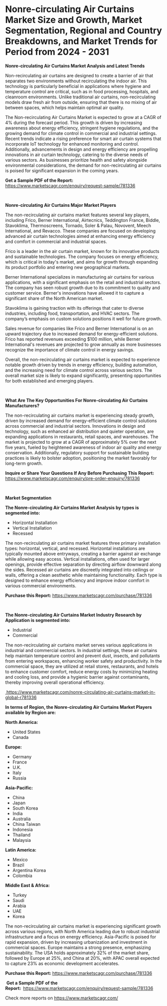 <p><h1>Nonre-circulating Air Curtains Market Size and Growth, Market Segmentation, Regional and Country Breakdowns, and Market Trends for Period from 2024 -  2031</h1></p><p><strong>Nonre-circulating Air Curtains Market Analysis and Latest Trends</strong></p>
<p><p>Non-recirculating air curtains are designed to create a barrier of air that separates two environments without recirculating the indoor air. This technology is particularly beneficial in applications where hygiene and temperature control are critical, such as in food processing, hospitals, and cleanroom environments. Unlike traditional air curtains, non-recirculating models draw fresh air from outside, ensuring that there is no mixing of air between spaces, which helps maintain optimal air quality.</p><p>The Non-recirculating Air Curtains Market is expected to grow at a CAGR of 4% during the forecast period. This growth is driven by increasing awareness about energy efficiency, stringent hygiene regulations, and the growing demand for climate control in commercial and industrial settings. Recent trends indicate a rising preference for smart air curtain systems that incorporate IoT technology for enhanced monitoring and control. Additionally, advancements in design and energy efficiency are propelling innovations in air curtain technology, catering to the diverse needs of various sectors. As businesses prioritize health and safety alongside environmental considerations, the demand for non-recirculating air curtains is poised for significant expansion in the coming years.</p></p>
<p><strong>Get a Sample PDF of the Report:&nbsp;</strong> <a href="https://www.marketscagr.com/enquiry/request-sample/781336?utm_campaign=1097&utm_medium=2&utm_source=Github&utm_content=ia&utm_term=30122024&utm_id=nonre-circulating-air-curtains">https://www.marketscagr.com/enquiry/request-sample/781336</a></p>
<p>&nbsp;</p>
<p><strong>Nonre-circulating Air Curtains Major Market Players</strong></p>
<p><p>The non-recirculating air curtains market features several key players, including Frico, Berner International, Airtecnics, Teddington France, Biddle, Stavoklima, Thermoscreens, Tornado, Soler & Palau, Novovent, Meech International, and Revacco. These companies are focused on developing advanced air curtain technologies aimed at enhancing energy efficiency and comfort in commercial and industrial spaces.</p><p>Frico is a leader in the air curtain market, known for its innovative products and sustainable technologies. The company focuses on energy efficiency, which is critical in today's market, and aims for growth through expanding its product portfolio and entering new geographical markets.</p><p>Berner International specializes in manufacturing air curtains for various applications, with a significant emphasis on the retail and industrial sectors. The company has seen robust growth due to its commitment to quality and customer service. Berner's innovations have allowed it to capture a significant share of the North American market.</p><p>Stavoklima is gaining traction with its offerings that cater to diverse industries, including food, transportation, and HVAC sectors. The company’s emphasis on custom solutions positions it well for future growth.</p><p>Sales revenue for companies like Frico and Berner International is on an upward trajectory due to increased demand for energy-efficient solutions. Frico has reported revenues exceeding $100 million, while Berner International's revenues are projected to grow annually as more businesses recognize the importance of climate control in energy savings.</p><p>Overall, the non-recirculating air curtains market is expected to experience notable growth driven by trends in energy efficiency, building automation, and the increasing need for climate control across various sectors. The overall market size is likely to expand significantly, presenting opportunities for both established and emerging players.</p></p>
<p>&nbsp;</p>
<p><strong>What Are The Key Opportunities For Nonre-circulating Air Curtains Manufacturers?</strong></p>
<p><p>The non-recirculating air curtains market is experiencing steady growth, driven by increased demand for energy-efficient climate control solutions across commercial and industrial sectors. Innovations in design and technology, such as enhanced air distribution and quieter operation, are expanding applications in restaurants, retail spaces, and warehouses. The market is projected to grow at a CAGR of approximately 5% over the next five years, fueled by heightened awareness of indoor air quality and energy conservation. Additionally, regulatory support for sustainable building practices is likely to bolster adoption, positioning the market favorably for long-term growth.</p></p>
<p><strong>Inquire or Share Your Questions If Any Before Purchasing This Report:</strong> <a href="https://www.marketscagr.com/enquiry/pre-order-enquiry/781336?utm_campaign=1097&utm_medium=2&utm_source=Github&utm_content=ia&utm_term=30122024&utm_id=nonre-circulating-air-curtains">https://www.marketscagr.com/enquiry/pre-order-enquiry/781336</a></p>
<p>&nbsp;</p>
<p><strong>Market Segmentation</strong></p>
<p><strong>The Nonre-circulating Air Curtains Market Analysis by types is segmented into:</strong></p>
<p><ul><li>Horizontal Installation</li><li>Vertical Installation</li><li>Recessed</li></ul></p>
<p><p>The non-recirculating air curtains market features three primary installation types: horizontal, vertical, and recessed. Horizontal installations are typically mounted above entryways, creating a barrier against air exchange while allowing easy access. Vertical installations, often used for larger openings, provide effective separation by directing airflow downward along the sides. Recessed air curtains are discreetly integrated into ceilings or walls, offering a clean aesthetic while maintaining functionality. Each type is designed to enhance energy efficiency and improve indoor comfort in various commercial environments.</p></p>
<p><strong>Purchase this Report:&nbsp;</strong><a href="https://www.marketscagr.com/purchase/781336?utm_campaign=1097&utm_medium=2&utm_source=Github&utm_content=ia&utm_term=30122024&utm_id=nonre-circulating-air-curtains">https://www.marketscagr.com/purchase/781336</a></p>
<p>&nbsp;</p>
<p><strong>The Nonre-circulating Air Curtains Market Industry Research by Application is segmented into:</strong></p>
<p><ul><li>Industrial</li><li>Commercial</li></ul></p>
<p><p>The non-recirculating air curtains market serves various applications in industrial and commercial sectors. In industrial settings, these air curtains help maintain temperature control and prevent dust, insects, and pollutants from entering workspaces, enhancing worker safety and productivity. In the commercial space, they are utilized at retail stores, restaurants, and hotels to enhance customer comfort, reduce energy costs by minimizing heating and cooling loss, and provide a hygienic barrier against contaminants, thereby improving overall operational efficiency.</p></p>
<p><a href="https://www.marketscagr.com/nonre-circulating-air-curtains-market-in-global-r781336?utm_campaign=1097&utm_medium=2&utm_source=Github&utm_content=ia&utm_term=30122024&utm_id=nonre-circulating-air-curtains">&nbsp;https://www.marketscagr.com/nonre-circulating-air-curtains-market-in-global-r781336</a></p>
<p><strong>In terms of Region, the Nonre-circulating Air Curtains Market Players available by Region are:</strong></p>
<p>
    <p> <strong> North America: </strong>
        <ul>
            <li>United States</li>
            <li>Canada</li>
        </ul>
        </p> 
    <p> <strong> Europe: </strong>
        <ul>
            <li>Germany</li>
            <li>France</li>
            <li>U.K.</li>
            <li>Italy</li>
            <li>Russia</li>
        </ul>
        </p> 
    <p> <strong> Asia-Pacific: </strong>
        <ul>
            <li>China</li>
            <li>Japan</li>
            <li>South Korea</li>
            <li>India</li>
            <li>Australia</li>
            <li>China Taiwan</li>
            <li>Indonesia</li>
            <li>Thailand</li>
            <li>Malaysia</li>
        </ul>
        </p> 
    <p> <strong> Latin America: </strong>
        <ul>
            <li>Mexico</li>
            <li>Brazil</li>
            <li>Argentina Korea</li>
            <li>Colombia</li>
        </ul>
        </p> 
    <p> <strong> Middle East & Africa: </strong>
        <ul>
            <li>Turkey</li>
            <li>Saudi</li>
            <li>Arabia</li>
            <li>UAE</li>
            <li>Korea</li>
        </ul>
    </p>
    </p>
<p><p>The non-recirculating air curtains market is experiencing significant growth across various regions, with North America leading due to robust industrial infrastructure and a focus on energy efficiency. Asia-Pacific is poised for rapid expansion, driven by increasing urbanization and investment in commercial spaces. Europe maintains a strong presence, emphasizing sustainability. The USA holds approximately 32% of the market share, followed by Europe at 25%, and China at 20%, with APAC overall expected to capture 23% as economic development accelerates.</p></p>
<p><strong>Purchase this Report: </strong><a href="https://www.marketscagr.com/purchase/781336?utm_campaign=1097&utm_medium=2&utm_source=Github&utm_content=ia&utm_term=30122024&utm_id=nonre-circulating-air-curtains">https://www.marketscagr.com/purchase/781336</a></p>
<p>&nbsp;<strong>Get a Sample PDF of the Report:&nbsp;&nbsp;</strong><a href="https://www.marketscagr.com/enquiry/request-sample/781336?utm_campaign=1097&utm_medium=2&utm_source=Github&utm_content=ia&utm_term=30122024&utm_id=nonre-circulating-air-curtains">https://www.marketscagr.com/enquiry/request-sample/781336</a></p>
<p><strong></strong></p>
<p>Check more reports on <a href="https://www.marketscagr.com/?utm_campaign=1097&utm_medium=2&utm_source=Github&utm_content=ia&utm_term=30122024&utm_id=nonre-circulating-air-curtains">https://www.marketscagr.com/</a></p>